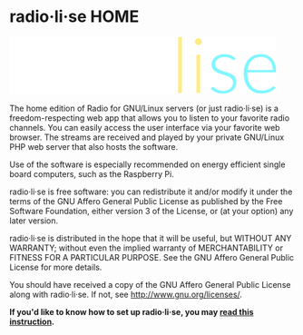# radio·li·se HOME
<img src="radiolise.png" height=100em>

The home edition of Radio for GNU/Linux servers (or just radio·li·se) is a freedom-respecting web app that allows you to listen to your favorite radio channels. You can easily access the user interface via your favorite web browser. The streams are received and played by your private GNU/Linux PHP web server that also hosts the software.

Use of the software is especially recommended on energy efficient single board computers, such as the Raspberry Pi.

radio·li·se is free software: you can redistribute it and/or modify it under the terms of the GNU Affero General Public License as published by the Free Software Foundation, either version 3 of the License, or (at your option) any later version.

radio·li·se is distributed in the hope that it will be useful, but WITHOUT ANY WARRANTY; without even the implied warranty of MERCHANTABILITY or FITNESS FOR A PARTICULAR PURPOSE. See the GNU Affero General Public License for more details.

You should have received a copy of the GNU Affero General Public License along with radio·li·se. If not, see http://www.gnu.org/licenses/.


**If you'd like to know how to set up radio·li·se, you may [read this instruction](BUILD.md).**
